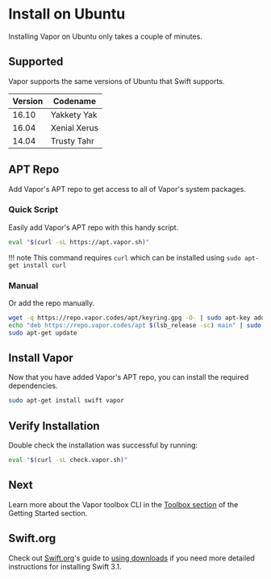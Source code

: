 # Install on Ubuntu

Installing Vapor on Ubuntu only takes a couple of minutes. 

## Supported

Vapor supports the same versions of Ubuntu that Swift supports.

| Version | Codename     |
|---------|--------------|
| 16.10   | Yakkety Yak  |
| 16.04   | Xenial Xerus |
| 14.04   | Trusty Tahr  |

## APT Repo

Add Vapor's APT repo to get access to all of Vapor's system packages.

### Quick Script

Easily add Vapor's APT repo with this handy script.

```sh
eval "$(curl -sL https://apt.vapor.sh)"
```

!!! note
	This command requires `curl` which can be installed using `sudo apt-get install curl`

### Manual 

Or add the repo manually.

```sh
wget -q https://repo.vapor.codes/apt/keyring.gpg -O- | sudo apt-key add -
echo "deb https://repo.vapor.codes/apt $(lsb_release -sc) main" | sudo tee /etc/apt/sources.list.d/vapor.list
sudo apt-get update
```

## Install Vapor

Now that you have added Vapor's APT repo, you can install the required dependencies.

```sh
sudo apt-get install swift vapor
```

## Verify Installation

Double check the installation was successful by running:

```sh
eval "$(curl -sL check.vapor.sh)"
```

## Next

Learn more about the Vapor toolbox CLI in the [Toolbox section](toolbox.md) of the Getting Started section.

## Swift.org

Check out [Swift.org](https://swift.org)'s guide to [using downloads](https://swift.org/download/#using-downloads) if you need more detailed instructions for installing Swift 3.1.
